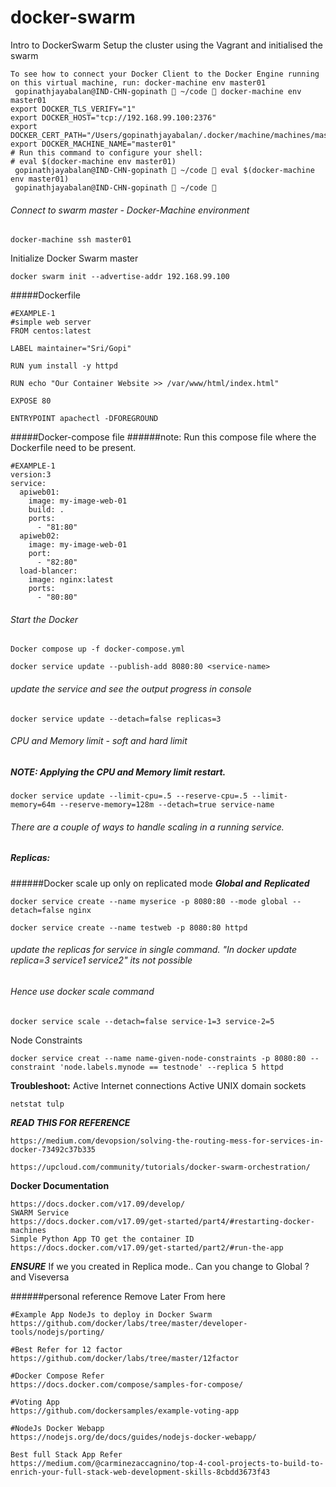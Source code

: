 # docker-swarm
Intro to DockerSwarm Setup the cluster using the Vagrant and initialised the swarm 
```
To see how to connect your Docker Client to the Docker Engine running on this virtual machine, run: docker-machine env master01
 gopinathjayabalan@IND-CHN-gopinath  ~/code  docker-machine env master01
export DOCKER_TLS_VERIFY="1"
export DOCKER_HOST="tcp://192.168.99.100:2376"
export DOCKER_CERT_PATH="/Users/gopinathjayabalan/.docker/machine/machines/master01"
export DOCKER_MACHINE_NAME="master01"
# Run this command to configure your shell:
# eval $(docker-machine env master01)
 gopinathjayabalan@IND-CHN-gopinath  ~/code  eval $(docker-machine env master01)
 gopinathjayabalan@IND-CHN-gopinath  ~/code 
```
###### Connect to swarm master - Docker-Machine environment
```
docker-machine ssh master01
```
Initialize Docker Swarm master
```
docker swarm init --advertise-addr 192.168.99.100
```
#####Dockerfile 
```
#EXAMPLE-1
#simple web server
FROM centos:latest

LABEL maintainer="Sri/Gopi"

RUN yum install -y httpd

RUN echo "Our Container Website >> /var/www/html/index.html"

EXPOSE 80

ENTRYPOINT apachectl -DFOREGROUND
```



#####Docker-compose file 
######note: Run this compose file where the Dockerfile need to be present.  
```
#EXAMPLE-1
version:3
service: 
  apiweb01:
    image: my-image-web-01
    build: .
    ports: 
      - "81:80"
  apiweb02:
    image: my-image-web-01
    port:
      - "82:80"
  load-blancer:
    image: nginx:latest
    ports: 
      - "80:80"
```
###### Start the Docker 
```
Docker compose up -f docker-compose.yml
```


```
docker service update --publish-add 8080:80 <service-name>
```
###### update the service and see the output progress in console
```
docker service update --detach=false replicas=3 
```
###### CPU and Memory limit - soft and hard limit
##### NOTE: Applying the CPU and Memory limit restart.
```
docker service update --limit-cpu=.5 --reserve-cpu=.5 --limit-memory=64m --reserve-memory=128m --detach=true service-name
```
###### There are a couple of ways to handle scaling in a running service.
##### Replicas:
######Docker scale up only on replicated mode
***Global and*** 
***Replicated***
```
docker service create --name myserice -p 8080:80 --mode global --detach=false nginx
```
```
docker service create --name testweb -p 8080:80 httpd  
```
###### update the replicas for service in single command. "In docker update replica=3 service1 service2" its not possible
###### Hence use docker scale command
```
docker service scale --detach=false service-1=3 service-2=5
```
Node Constraints
```
docker service creat --name name-given-node-constraints -p 8080:80 --constraint 'node.labels.mynode == testnode' --replica 5 httpd
```

****Troubleshoot:****
Active Internet connections
Active UNIX domain sockets
```
netstat tulp
```

*****READ THIS FOR REFERENCE*****
```
https://medium.com/devopsion/solving-the-routing-mess-for-services-in-docker-73492c37b335

https://upcloud.com/community/tutorials/docker-swarm-orchestration/
```
****Docker Documentation****
```
https://docs.docker.com/v17.09/develop/
SWARM Service
https://docs.docker.com/v17.09/get-started/part4/#restarting-docker-machines
Simple Python App TO get the container ID
https://docs.docker.com/v17.09/get-started/part2/#run-the-app
```

***ENSURE***
If we you created in Replica mode.. Can you change to Global ? and Viseversa 

######personal reference Remove Later From here
```
#Example App NodeJs to deploy in Docker Swarm
https://github.com/docker/labs/tree/master/developer-tools/nodejs/porting/

#Best Refer for 12 factor
https://github.com/docker/labs/tree/master/12factor

#Docker Compose Refer
https://docs.docker.com/compose/samples-for-compose/

#Voting App
https://github.com/dockersamples/example-voting-app

#NodeJs Docker Webapp
https://nodejs.org/de/docs/guides/nodejs-docker-webapp/

Best full Stack App Refer
https://medium.com/@carminezaccagnino/top-4-cool-projects-to-build-to-enrich-your-full-stack-web-development-skills-8cbdd3673f43
```  
